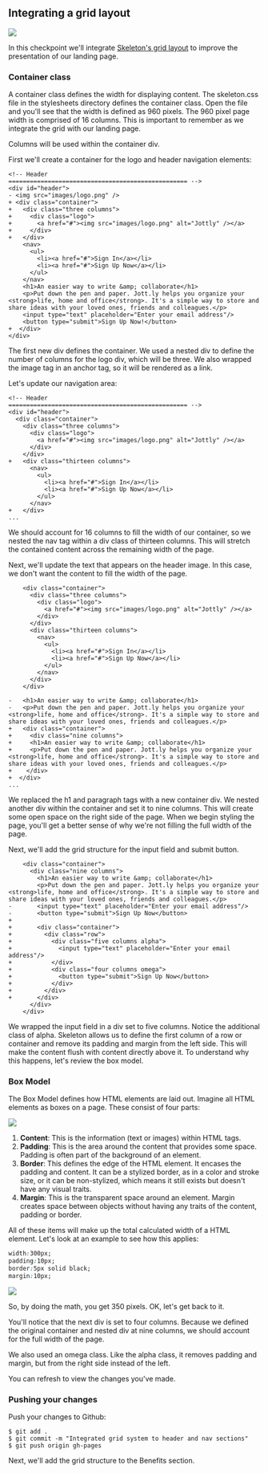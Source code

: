 ## Integrating a grid layout

![](http://cl.ly/WGOc/07-header-skeleton.png)

In this checkpoint we'll integrate [Skeleton's grid layout]((http://www.getskeleton.com/#grid)) to improve the presentation of our landing page.

### Container class

A container class defines the width for displaying content. The skeleton.css file in the stylesheets directory defines the container class. Open the file and you'll see that the width is defined as 960 pixels. The 960 pixel page width is comprised of 16 columns. This is important to remember as we integrate the grid with our landing page.

Columns will be used within the container div.

First we'll create a container for the logo and header navigation elements:

```html(index.html)
<!-- Header
================================================== -->
<div id="header">
- <img src="images/logo.png" />
+ <div class="container">
+   <div class="three columns">
+     <div class="logo">
+       <a href="#"><img src="images/logo.png" alt="Jottly" /></a>
+     </div>
+   </div>
    <nav>
      <ul>
        <li><a href="#">Sign In</a></li>
        <li><a href="#">Sign Up Now</a></li>
      </ul>
    </nav>
    <h1>An easier way to write &amp; collaborate</h1>
    <p>Put down the pen and paper. Jott.ly helps you organize your <strong>life, home and office</strong>. It's a simple way to store and share ideas with your loved ones, friends and colleagues.</p>
    <input type="text" placeholder="Enter your email address"/>
    <button type="submit">Sign Up Now!</button>
+  </div>
</div>
```

The first new div defines the container. We used a nested div to define the number of columns for the logo div, which will be three. We also wrapped the image tag in an anchor tag, so it will be rendered as a link.

Let's update our navigation area:

```html(index.html)
<!-- Header
================================================== -->
<div id="header">
  <div class="container">
    <div class="three columns">
      <div class="logo">
        <a href="#"><img src="images/logo.png" alt="Jottly" /></a>
      </div>
    </div>
+   <div class="thirteen columns">
      <nav>
        <ul>
          <li><a href="#">Sign In</a></li>
          <li><a href="#">Sign Up Now</a></li>
        </ul>
      </nav>
+   </div>
...
```

We should account for 16 columns to fill the width of our container, so we nested the nav tag within a div class of thirteen columns. This will stretch the contained content across the remaining width of the page.

Next, we'll update the text that appears on the header image. In this case, we don't want the content to fill the width of the page.

```html(index.html)
    <div class="container">
      <div class="three columns">
        <div class="logo">
          <a href="#"><img src="images/logo.png" alt="Jottly" /></a>
        </div>
      </div>
      <div class="thirteen columns">
        <nav>
          <ul>
            <li><a href="#">Sign In</a></li>
            <li><a href="#">Sign Up Now</a></li>
          </ul>
        </nav>
      </div>
    </div>

-   <h1>An easier way to write &amp; collaborate</h1>
-   <p>Put down the pen and paper. Jott.ly helps you organize your <strong>life, home and office</strong>. It's a simple way to store and share ideas with your loved ones, friends and colleagues.</p>
+   <div class="container">
+     <div class="nine columns">
+     <h1>An easier way to write &amp; collaborate</h1>
+     <p>Put down the pen and paper. Jott.ly helps you organize your <strong>life, home and office</strong>. It's a simple way to store and share ideas with your loved ones, friends and colleagues.</p>
+    </div>
+  </div>
...
```

We replaced the h1 and paragraph tags with a new container div. We nested another div within the container and set it to nine columns. This will create some open space on the right side of the page. When we begin styling the page, you'll get a better sense of why we're not filling the full width of the page.

Next, we'll add the grid structure for the input field and submit button.

```html(index.html)
    <div class="container">
      <div class="nine columns">
        <h1>An easier way to write &amp; collaborate</h1>
        <p>Put down the pen and paper. Jott.ly helps you organize your <strong>life, home and office</strong>. It's a simple way to store and share ideas with your loved ones, friends and colleagues.</p>
-       <input type="text" placeholder="Enter your email address"/>
-       <button type="submit">Sign Up Now</button>
+
+       <div class="container">
+         <div class="row">
+           <div class="five columns alpha">
+             <input type="text" placeholder="Enter your email address"/>
+           </div>
+           <div class="four columns omega">
+             <button type="submit">Sign Up Now</button>
+           </div>
+         </div>
+       </div>
      </div>
    </div>
```

We wrapped the input field in a div set to five columns. Notice the additional class of alpha. Skeleton allows us to define the first column of a row or container and remove its padding and margin from the left side. This will make the content flush with content directly above it. To understand why this happens, let's review the box model.

### Box Model
The Box Model defines how HTML elements are laid out. Imagine all HTML elements as boxes on a page. These consist of four parts:

![](https://bloc-global-assets.s3.amazonaws.com/images-design/jottly/css/css-boxmodel.png)

1. **Content**: This is the information (text or images) within HTML tags.
2. **Padding**: This is the area around the content that provides some space. Padding is often part of the background of an element.
3. **Border**: This defines the edge of the HTML element. It encases the padding and content. It can be a stylized border, as in a color and stroke size, or it can be non-stylized, which means it still exists but doesn't have any visual traits.
4. **Margin**: This is the transparent space around an element. Margin creates space between objects without having any traits of the content, padding or border.

All of these items will make up the total calculated width of a HTML element. Let's look at an example to see how this applies:

```css
width:300px;
padding:10px;
border:5px solid black;
margin:10px;
```

![](https://bloc-global-assets.s3.amazonaws.com/images-design/jottly/css/css-boxmodel-math.png)

So, by doing the math, you get 350 pixels. OK, let's get back to it.

You'll notice that the next div is set to four columns. Because we defined the original container and nested div at nine columns, we should account for the full width of the page.

We also used an omega class. Like the alpha class, it removes padding and margin, but from the right side instead of the left.

You can refresh to view the changes you've made.

### Pushing your changes

Push your changes to Github:

```bash(Terminal)
$ git add .
$ git commit -m "Integrated grid system to header and nav sections"
$ git push origin gh-pages
```

Next, we'll add the grid structure to the Benefits section.
